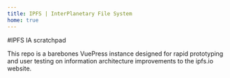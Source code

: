 ```yaml
---
title: IPFS | InterPlanetary File System
home: true
---
```

#IPFS IA scratchpad

This repo is a barebones VuePress instance designed for rapid prototyping and user testing on information architecture improvements to the ipfs.io website.
